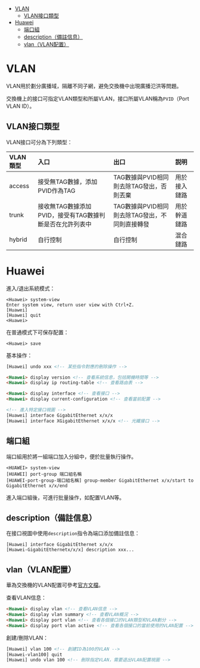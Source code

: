<!-- TOC -->

- [VLAN](#vlan)
	- [VLAN接口類型](#vlan接口類型)
- [Huawei](#huawei)
	- [端口組](#端口組)
	- [description（備註信息）](#description備註信息)
	- [vlan（VLAN配置）](#vlanvlan配置)

<!-- /TOC -->



# VLAN
VLAN用於劃分廣播域，隔離不同子網，避免交換機中出現廣播氾洪等問題。

交換機上的接口可指定VLAN類型和所屬VLAN，接口所屬VLAN稱為`PVID`（Port VLAN ID）。

## VLAN接口類型
VLAN接口可分為下列類型：

| VLAN類型 | 入口 | 出口 | 説明 |
| :- | :- | :- | :- |
| access | 接受無TAG數據，添加PVID作為TAG | TAG數據與PVID相同則去除TAG發出，否則丟棄 | 用於接入鏈路 |
| trunk | 接收無TAG數據添加PVID，接受有TAG數據判斷是否在允許列表中 | TAG數據與PVID相同則去除TAG發出，不同則直接轉發 | 用於幹道鏈路 |
| hybrid | 自行控制 | 自行控制 | 混合鏈路 |



# Huawei
進入/退出系統模式：

```
<Huawei> system-view
Enter system view, return user view with Ctrl+Z.
[Huawei]
[Huawei] quit
<Huawei>
```

在普通模式下可保存配置：

```
<Huawei> save
```

基本操作：

```html
[Huawei] undo xxx <!-- 某些指令對應的刪除操作 -->

<Huawei> display version <!-- 查看系統信息，包括開機時間等 -->
<Huawei> display ip routing-table <!-- 查看路由表 -->

<Huawei> display interface <!-- 查看接口 -->
<Huawei> display current-configuration <!-- 查看當前配置 -->

<!-- 進入特定接口視圖 -->
[Huawei] interface GigabitEthernet x/x/x
[Huawei] interface XGigabitEthernet x/x/x <!-- 光纖接口 -->
```

## 端口組
端口組用於將一組端口加入分組中，便於批量執行操作。

```
<HUAWEI> system-view
[HUAWEI] port-group 端口組名稱
[HUAWEI-port-group-端口組名稱] group-member GigabitEthernet x/x/start to GigabitEthernet x/x/end
```

進入端口組後，可進行批量操作，如配置VLAN等。

## description（備註信息）
在接口視圖中使用`description`指令為端口添加備註信息：

```
[Huawei] interface GigabitEthernet x/x/x
[Huawei-GigabitEthernetx/x/x] description xxx...
```

## vlan（VLAN配置）
華為交換機的VLAN配置可參考[官方文檔](https://support.huawei.com/enterprise/zh/doc/EDOC1100086528)。

查看VLAN信息：

```html
<Huawei> display vlan <!-- 查看VLAN信息 -->
<Huawei> display vlan summary <!-- 查看VLAN概況 -->
<Huawei> display port vlan <!-- 查看各個接口的VLAN類型和VLAN劃分 -->
<Huawei> display port vlan active <!-- 查看各個接口的當前使用的VLAN配置 -->
```

創建/刪除VLAN：

```html
[Huawei] vlan 100 <!-- 創建ID為100的VLAN -->
[Huawei-vlan100] quit
[Huawei] undo vlan 100 <!-- 刪除指定VLAN，需要退出VLAN配置視圖 -->
```

